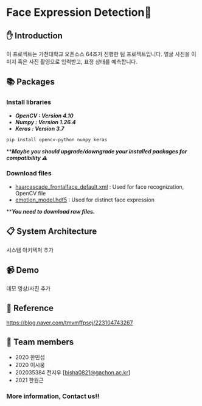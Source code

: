 # Face Expression Detection💁

## ✋ Introduction
 이 프로젝트는 가천대학교 오픈소스 64조가 진행한 팀 프로젝트입니다.
 얼굴 사진을 이미지 혹은 사진 촬영으로 입력받고, 표정 상태를 예측합니다.
 
## 📚 Packages
### Install libraries
  - ***OpenCV : Version 4.10***
  - ***Numpy : Version 1.26.4***
  - ***Keras : Version  3.7***

 ```sh
 pip install opencv-python numpy keras
 ```

 *****Maybe you should upgrade/downgrade your installed packages for compatibility ⚠️***
### Download files
  - [haarcascade_frontalface_default.xml](https://github.com/opencv/opencv/blob/master/data/haarcascades/haarcascade_frontalface_default.xml) : Used for face recognization, OpenCV file
  - [emotion_model.hdf5](https://github.com/petercunha/Emotion/blob/master/models/emotion_model.hdf5) : Used for distinct face expression

 *****You need to download raw files.***
## 📋 System Architecture
시스템 아키텍처 추가
## 📹 Demo
데모 영상/사진 추가

## 👀 Reference
https://blog.naver.com/tmvmffpsej/223104743267

## 👨 Team members
  - 2020 한민섭
  - 2020 이시웅
  - 202035384 전지우 [bisha0821@gachon.ac.kr]
  - 2021 한원근
### **More information, Contact us!!**
